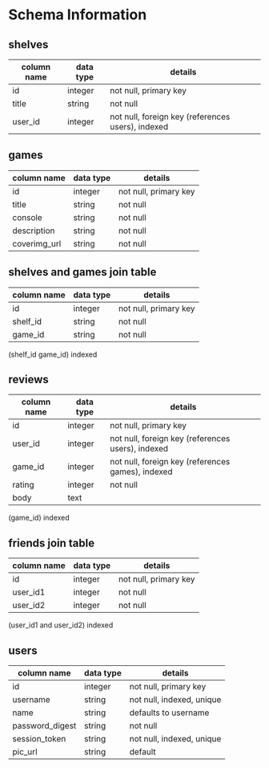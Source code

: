 # Schema Information

## shelves
column name | data type | details
------------|-----------|-----------------------
id          | integer   | not null, primary key
title       | string    | not null
user_id     | integer   | not null, foreign key (references users), indexed

## games
column name | data type | details
------------|-----------|-----------------------
id          | integer   | not null, primary key
title       | string    | not null
console     | string    | not null
description | string    | not null
coverimg_url| string    | not null


## shelves and games join table
column name | data type | details
------------|-----------|-----------------------
id          | integer   | not null, primary key
shelf_id    | string    | not null
game_id     | string    | not null
(shelf_id game_id) indexed

## reviews
column name | data type | details
------------|-----------|-----------------------
id          | integer   | not null, primary key
user_id     | integer   | not null, foreign key (references users), indexed
game_id     | integer   | not null, foreign key (references games), indexed
rating      | integer   | not null
body        | text      |
(game_id) indexed

## friends join table
column name | data type | details
------------|-----------|-----------------------
id          | integer   | not null, primary key
user_id1    | integer   | not null
user_id2    | integer   | not null
(user_id1 and user_id2) indexed

## users
column name     | data type | details
----------------|-----------|-----------------------
id              | integer   | not null, primary key
username        | string    | not null, indexed, unique
name            | string    | defaults to username
password_digest | string    | not null
session_token   | string    | not null, indexed, unique
pic_url         | string    | default
